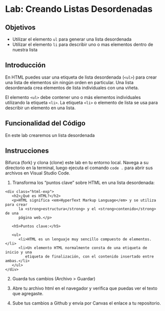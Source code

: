 # Lab: Creando Listas Desordenadas 

## Objetivos
- Utilizar el elemento `ul` para generar una lista desordenada
- Utilizar el elemento `li` para describir uno o mas elementos dentro de nuestra lista

## Introducción 
En HTML puedes usar una etiqueta de lista desordenada (`<ul>`) para crear una lista de elementos sin ningún orden en particular. Una lista desordenada crea elementos de lista individuales con una viñeta.

El elemento `<ul>` debe contener uno o más elementos individuales utilizando la etiqueta `<li>`. La etiqueta `<li>` o elemento de lista se usa para describir un elemento en una lista. 


## Funcionalidad del Código
En este lab crearemos un lista desordenada

## Instrucciones
Bifurca (fork) y clona (clone) este lab en tu entorno local. Navega a su directorio en la terminal, luego ejecuta el comando `code .` para abrir sus archivos en Visual Studio Code. 

1. Transforma los “puntos clave” sobre HTML en una lista desordenada: 

```
<div class="html-exp">
   <h2>¿Qué es HTML?</h2>
   <p>HTML significa <em>HyperText Markup Language</em> y se utiliza para crear 
      la <strong>estructura</strong> y el <strong>contenido</strong> de una 
      página web.</p>  

   <h5>Puntos clave:</h5>

   <ul>
      <li>HTML es un lenguaje muy sencillo compuesto de elementos.</li>
      <li>Un elemento HTML normalmente consta de una etiqueta de inicio y una 
         etiqueta de finalización, con el contenido insertado entre ambas.</li>
   </ul>
</div>

```
2. Guarda tus cambios (Archivo > Guardar)

3. Abre tu archivo html en el navegador y verifica que puedas ver el texto que agregaste.

4. Sube tus cambios a Github y envía por Canvas el enlace a tu repositorio.